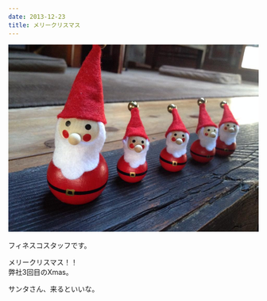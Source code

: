 ```yaml
---
date: 2013-12-23
title: メリークリスマス
---
```




![画像](/images/uploads/20131224finesco_orig.jpg)

フィネスコスタッフです。  
  
​メリークリスマス！！  
弊社3回目のXmas。  
  
サンタさん、来るといいな。